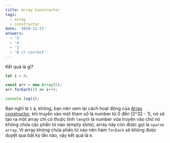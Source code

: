 ```yaml
---
title: Array Constructor
tags:
  - array
  - constructor
date: '2019-11-21'
answers:
  - '5'
  - '4'
  - '1'
  - '0 // correct'
---
```


Kết quả là gì?

```javascript
let i = 0;

const arr = new Array(5);
arr.forEach(() => i++);

console.log(i);
```

<!-- explanation -->

Bạn nghĩ là `5` à, không, bạn nên xem lại cách hoạt động của [Array constructor](http://duthaho.com/blogs/js-creating-array), khi truyền vào một tham số là number từ 0 đến (2^32 - 1), nó sẽ tạo ra một array chỉ có thuộc tính `length` là number vừa truyền vào chứ nó không chứa các phần tử nào (empty slots), array này còn được gọi là `sparse array`. Vì array không chứa phần tử nào nên hàm `forEach` sẽ không được duyệt qua bất kỳ lần nào, vậy kết quả là `0`.
